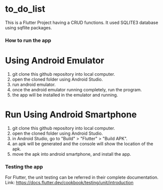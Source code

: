 # to_do_list

This is a Flutter Project having a CRUD functions. It used SQLITE3 database using sqflite packages. 

### How to run the app

# Using Android Emulator 
1. git clone this github repository into local computer.
2. open the cloned folder using Android Studio.
3. run android emulator.
4. once the android emulator running completely, run the program.
5. the app will be installed in the emulator and running.


# Run Using Android Smartphone
1. git clone this github repository into local computer.
2. open the cloned folder using Android Studio.
3. in Android Studio, go to "Build" > "Flutter" > "Build APK".
4. an apk will be generated and the console will show the location of the apk.
5. move the apk into android smartphone, and install the app.



### Testing the app
For Flutter, the unit testing can be referred in their complete documentation.
Link: https://docs.flutter.dev/cookbook/testing/unit/introduction

